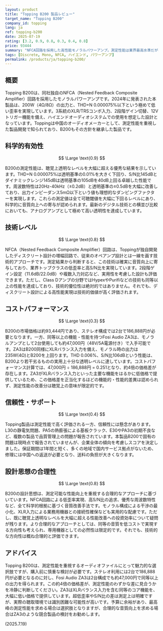 ```yaml
---
layout: product
title: "Topping B200 製品レビュー"
target_name: "Topping B200"
company_id: topping
lang: ja
ref: topping-b200
date: 2025-07-19
rating: [3.2, 0.9, 0.8, 0.3, 0.4, 0.8]
price: 93444
summary: "NFCA回路を採用した高性能モノラルパワーアンプ。測定性能は業界最高水準だが、ステレオ構成時のコストパフォーマンスに課題が残る。"
tags: [Discrete, Mono, NFCA, ハイエンド, パワーアンプ]
permalink: /products/ja/topping-b200/
---
```

## 概要

Topping B200は、同社独自のNFCA（Nested Feedback Composite Amplifier）回路を採用したモノラルパワーアンプです。2024年に発表された本製品は、200W（4Ω/8Ω）の出力と、THD+N 0.000075%以下という極めて低い歪率を実現しています。3系統のXLR/TRSコンボ入力、2段階ゲイン切替、12Vトリガー機能を備え、ハイエンドオーディオシステムでの使用を想定した設計となっています。Toppingは中国のオーディオメーカーとして、測定性能を重視した製品開発で知られており、B200もその方針を継承した製品です。

## 科学的有効性

$$ \Large \text{0.9} $$

B200の測定性能は、聴覚上透明なレベルを大幅に超える優秀な結果を示しています。THD+N 0.000075%は透明基準の0.01%を大きく下回り、S/N比145dBとダイナミックレンジ145dBは透明基準の105dBを40dB上回る卓越した性能です。周波数特性は20Hz-40kHz（±0.2dB）と透明基準の±0.5dBを大幅に改善しており、出力インピーダンス5mΩ以下という値も理想的なダンピングファクターを実現します。これらの測定値は全て可聴閾値を大幅に下回るレベルにあり、科学的に音質向上への寄与が認められます。最新のデジタル技術との横並び比較においても、アナログアンプとして極めて高い透明性を達成しています。

## 技術レベル

$$ \Large \text{0.8} $$

NFCA（Nested Feedback Composite Amplifier）回路は、Toppingが独自開発したディスクリート設計の増幅回路で、従来のオペアンプ設計とは一線を画す技術的アプローチです。測定結果から判断すると、この技術は確実に音質向上に寄与しており、業界トップクラスの低歪率と高S/N比を実現しています。2段階ゲイン設定（11.6dB/22.0dB）や複数入力対応など、実用性を考慮した設計も評価できます。ただし、Class Dアンプの分野ではHypexやPurifiなどの技術も同等以上の性能を達成しており、技術的優位性は絶対的ではありません。それでも、ディスクリート設計による高性能実現は技術的価値が高く評価されます。

## コストパフォーマンス

$$ \Large \text{0.3} $$

B200の市場価格は約93,444円であり、ステレオ構成では2台で186,888円が必要となります。一方、同等以上の機能・性能を持つFosi Audio ZA3は、モノラルアンプとして2台使用しても約47,000円（48V/5A電源付き）で入手可能です。ZA3はB200同様にXLRバランス入力を備え、モノラル時の出力は235W(4Ω)とB200を上回ります。THD 0.006%、S/N比106dBという性能は、B200より若干劣るものの実用上十分な透明レベルに達しています。コストパフォーマンス計算では、47,000円 ÷ 186,888円 = 0.251となり、約4倍の価格差が存在します。ZA3がXLRバランス入力といった主要な機能をはるかに低価格で提供しているため、この価格差を正当化するほどの機能的・性能的差異は認められず、測定性能の改善分は聴覚上の意味が限定的です。

## 信頼性・サポート

$$ \Large \text{0.4} $$

Topping製品は測定性能で高く評価される一方、信頼性には懸念があります。L30の静電気問題、PA5の熱膨張による基板クラック、E30やPA3の初期不良など、複数の製品で品質管理上の問題が報告されています。本製品B200で固有の問題は現時点で報告されていませんが、企業全体の傾向を考慮しスコアを決定しました。保証期間は1年間と短く、多くの地域で国内サービス拠点がないため、修理には中国への返送が必要となり、送料の負担が大きくなります。

## 設計思想の合理性

$$ \Large \text{0.8} $$

B200の設計思想は、測定可能な性能向上を重視する合理的なアプローチに基づいています。NFCA回路による低歪率実現、高S/N比の追求、優秀な周波数特性など、全て科学的根拠に基づく音質改善手法です。モノラル構成による干渉の最小化、XLR入力による業務用機器との接続性確保なども実用的な配慮です。ただし、既に聴覚上透明なレベルを大幅に超える性能改善への投資効率について疑問が残ります。より合理的なアプローチとしては、同等の音質を低コストで実現する方向性も考えられ、専用機器としての必然性は限定的です。それでも、技術的な方向性は概ね合理的と評価できます。

## アドバイス

Topping B200は、測定性能を重視するオーディオファイルにとって魅力的な選択肢ですが、購入前に慎重な検討が必要です。ステレオ利用には2台で186,888円が必要となるのに対し、Fosi Audio ZA3は2台構成でも約47,000円で同等以上の出力を得られます。この約4倍の価格差が、測定性能のわずかな差に見合うかを冷静に判断してください。ZA3はXLRバランス入力を含む同等のコア機能を、大幅に低い価格で提供しています。超低歪率やS/N比の差は測定上は明確ですが、実際の聴取環境では識別困難な可能性が高いです。予算に余裕があり、最高峰の測定性能を求める場合は選択肢となりますが、合理的な音質向上を求める場合はZA3のような競合製品の検討をお勧めします。

(2025.7.19)